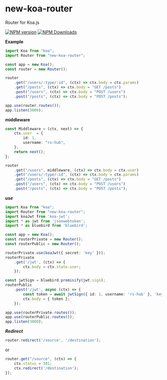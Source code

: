 # new-koa-router
Router for Koa.js

[![NPM version](https://img.shields.io/npm/v/new-koa-router.svg?style=flat)](https://npmjs.org/package/new-koa-router)
[![NPM Downloads](https://img.shields.io/npm/dm/new-koa-router.svg?style=flat)](https://npmjs.org/package/new-koa-router)

**Example**  
```typescript
import Koa from "koa";
import Router from "new-koa-router";

const app = new Koa();
const router = new Router();

router
    .get("/users/:type/:id", (ctx) => ctx.body = ctx.params)
    .get("/posts", (ctx) => ctx.body = "GET /posts")
    .post("/users", (ctx) => ctx.body = "POST /users")
    .post("/posts", (ctx) => ctx.body = "POST /posts");

app.use(router.routes());
app.listen(3000);
```

**middleware**  
```typescript
const Middleware = (ctx, next) => {
    ctx.user  = {
        id: 1,
        username: "rs-hub",
    };
    return next();
};

router
    .get("/users", middleware, (ctx) => ctx.body = ctx.user)
    .get("/users/:type/:id", (ctx) => ctx.body = ctx.params)
    .get("/posts", (ctx) => ctx.body = "GET /posts")
    .post("/users", (ctx) => ctx.body = "POST /users")
    .post("/posts", (ctx) => ctx.body = "POST /posts");
```
***use***  
```typescript
import Koa from "koa";
import Router from "new-koa-router";
import koaJwt from 'koa-jwt';
import * as jwt from 'jsonwebtoken';
import * as bluebird from 'bluebird';

const app = new Koa();
const routerPrivate = new Router();
const routerPublic = new Router();

routerPrivate.use(koaJwt({ secret: 'key' }));
routerPrivate
    .get('/jwt', (ctx) => {
        ctx.body = ctx.state.user;
    });

const jwtSign = bluebird.promisify(jwt.sign);
routerPublic
    .post('/jwt', async (ctx) => {
        const token = await jwtSign({ id: 1, username: 'rs-hub' }, 'key');
        ctx.body = { token };
    });

app.use(routerPrivate.routes());
app.use(routerPublic.routes());
app.listen(3000);
```

***Redirect***  
```typescript
router.redirect('/source', '/destination');
```
or
```typescript
router.get("/source", (ctx) => {
    ctx.status = 301;
    ctx.redirect('/destination');
});
```
